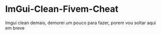 # ImGui-Clean-Fivem-Cheat
Imgui clean demais, demorei um pouco para fazer, porem vou soltar aqui em breve
